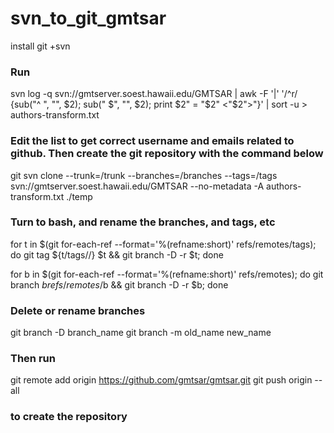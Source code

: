 # svn_to_git_gmtsar

install git +svn

### Run

svn log -q svn://gmtserver.soest.hawaii.edu/GMTSAR | awk -F '|' '/^r/ {sub("^ ", "", $2); sub(" $", "", $2); print $2" = "$2" <"$2">"}' | sort -u > authors-transform.txt


### Edit the list to get correct username and emails related to github. Then create the git repository with the command below

git svn clone --trunk=/trunk --branches=/branches --tags=/tags svn://gmtserver.soest.hawaii.edu/GMTSAR --no-metadata -A authors-transform.txt ./temp

### Turn to bash, and rename the branches, and tags, etc

for t in $(git for-each-ref --format='%(refname:short)' refs/remotes/tags); do git tag ${t/tags\//} $t && git branch -D -r $t; done

for b in $(git for-each-ref --format='%(refname:short)' refs/remotes); do git branch $b refs/remotes/$b && git branch -D -r $b; done

### Delete or rename branches
git branch -D branch_name
git branch -m old_name new_name

### Then run
git remote add origin https://github.com/gmtsar/gmtsar.git
git push origin --all
 
### to create the repository





